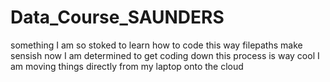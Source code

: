# Data_Course_SAUNDERS
something
I am so stoked to learn how to code this way
filepaths make sensish now
I am determined to get coding down
this process is way cool
I am moving things directly from my laptop onto the cloud
